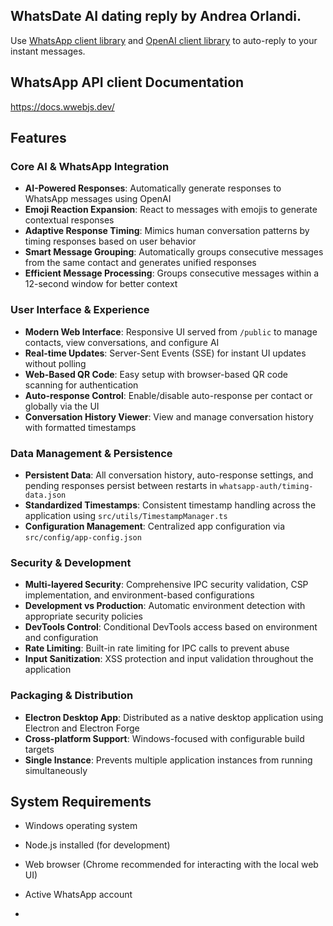 ## WhatsDate AI dating reply by Andrea Orlandi.

Use [WhatsApp client library](https://wwebjs.dev/) and [OpenAI client library](https://github.com/openai/openai-node) to auto-reply to your instant messages.

## WhatsApp API client Documentation
https://docs.wwebjs.dev/

## Features

### Core AI & WhatsApp Integration
- **AI-Powered Responses**: Automatically generate responses to WhatsApp messages using OpenAI
- **Emoji Reaction Expansion**: React to messages with emojis to generate contextual responses
- **Adaptive Response Timing**: Mimics human conversation patterns by timing responses based on user behavior
- **Smart Message Grouping**: Automatically groups consecutive messages from the same contact and generates unified responses
- **Efficient Message Processing**: Groups consecutive messages within a 12-second window for better context

### User Interface & Experience
- **Modern Web Interface**: Responsive UI served from `/public` to manage contacts, view conversations, and configure AI
- **Real-time Updates**: Server-Sent Events (SSE) for instant UI updates without polling
- **Web-Based QR Code**: Easy setup with browser-based QR code scanning for authentication
- **Auto-response Control**: Enable/disable auto-response per contact or globally via the UI
- **Conversation History Viewer**: View and manage conversation history with formatted timestamps

### Data Management & Persistence
- **Persistent Data**: All conversation history, auto-response settings, and pending responses persist between restarts in `whatsapp-auth/timing-data.json`
- **Standardized Timestamps**: Consistent timestamp handling across the application using `src/utils/TimestampManager.ts`
- **Configuration Management**: Centralized app configuration via `src/config/app-config.json`

### Security & Development
- **Multi-layered Security**: Comprehensive IPC security validation, CSP implementation, and environment-based configurations
- **Development vs Production**: Automatic environment detection with appropriate security policies
- **DevTools Control**: Conditional DevTools access based on environment and configuration
- **Rate Limiting**: Built-in rate limiting for IPC calls to prevent abuse
- **Input Sanitization**: XSS protection and input validation throughout the application

### Packaging & Distribution
- **Electron Desktop App**: Distributed as a native desktop application using Electron and Electron Forge
- **Cross-platform Support**: Windows-focused with configurable build targets
- **Single Instance**: Prevents multiple application instances from running simultaneously

## System Requirements

- Windows operating system
- Node.js installed (for development)
- Web browser (Chrome recommended for interacting with the local web UI)
- Active WhatsApp account

- 
